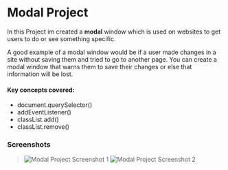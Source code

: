 # Modal Project
In this Project im created a **modal** window which is used on websites to get users to do or see something specific.

A good example of a modal window would be if a user made changes in a site without saving them and tried to go to another page. You can create a modal window that warns them to save their changes or else that information will be lost.

#### Key concepts covered:
* document.querySelector()
* addEventListener()
* classList.add()
* classList.remove()

### Screenshots
> ![Modal Project Screenshot 1](https://github.com/mohammadtokee/modal-project/blob/master/assets/images/screenshot-1.png "Modal Project Screenshot 1")
> ![Modal Project Screenshot 2](https://github.com/mohammadtokee/modal-project/blob/master/assets/images/screenshot-2.png "Modal Project Screenshot 2")